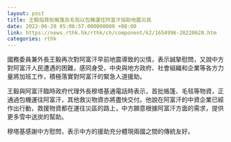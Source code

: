 ```yaml
---
layout: post
title: 王毅指首批帳篷及毛毯以包機運往阿富汗協助地震災民
date: 2022-06-28 05:06:57.000000000 +08:00
link: https://news.rthk.hk/rthk/ch/component/k2/1654996-20220628.htm
categories: rthk
---
```


國務委員兼外長王毅再次對阿富汗早前地震導致的災情，表示誠摯慰問，又說中方對阿富汗人民遭遇的困難，感同身受，中央與地方政府、社會組織和企業等各方力量將加班工作，積極落實對阿富汗的緊急人道援助。

王毅與阿富汗臨時政府代理外長穆塔基通電話時表示，首批帳篷、毛毯等物資，正通過包機運往阿富汗，其他救災物資亦將盡快交付。他說在阿富汗的中資企業已經作出行動，救援物資都在運往災區的路上，中方願意根據阿富汗方面的需求，提供更多雪中送炭的幫助。

穆塔基感謝中方慰問，表示中方的援助充分體現兩國之間的傳統友好。
